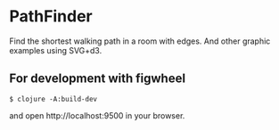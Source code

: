 # PathFinder
Find the shortest walking path in a room with edges. And other graphic examples using SVG+d3.

## For development with figwheel
```shell
$ clojure -A:build-dev
```
and open http://localhost:9500 in your browser.

